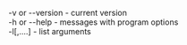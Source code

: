 -v or --version - current version  
-h or --help - messages with program options  
-l[,....] - list arguments  
